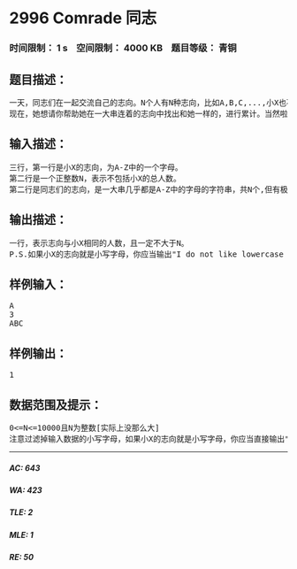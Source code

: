# 2996 Comrade 同志   
### 时间限制： 1 s&nbsp;&nbsp;&nbsp;&nbsp;空间限制： 4000 KB&nbsp;&nbsp;&nbsp;&nbsp;题目等级： 青铜  
## 题目描述：  

<pre>
一天，同志们在一起交流自己的志向。N个人有N种志向，比如A,B,C,...,小X也不例外。
现在，她想请你帮助她在一大串连着的志向中找出和她一样的，进行累计。当然啦，这不包括小X自己。
</pre>
  
  
## 输入描述：  

<pre>
三行，第一行是小X的志向，为A-Z中的一个字母。
第二行是一个正整数N，表示不包括小X的总人数。
第二行是同志们的志向，是一大串几乎都是A-Z中的字母的字符串，共N个,但有极小的可能出现小写字母,小X要求你把小写字母过滤掉。
</pre>
  
  
## 输出描述：  

<pre>
一行，表示志向与小X相同的人数，且一定不大于N。
P.S.如果小X的志向就是小写字母，你应当输出"I do not like lowercase letters!"。
</pre>
  
  
## 样例输入：  

<pre>
A
3
ABC
</pre>
  
  
## 样例输出：  

<pre>
1
</pre>
  
  
## 数据范围及提示：  

<pre>
0<=N<=10000且N为整数[实际上没那么大]
注意过滤掉输入数据的小写字母，如果小X的志向就是小写字母，你应当直接输出"I do not like lowercase letters!",注意"!"后什么也没有。
</pre>
  
  
***  

##### AC: 643  
##### WA: 423  
##### TLE: 2  
##### MLE: 1  
##### RE: 50  
